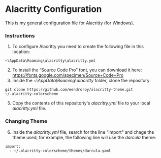 # Alacritty Configuration

This is my general configuration file for Alacritty (for Windows). 

### Instructions

1. To configure Alacritty you need to create the following file in this location:

```
~\AppData\Roaming\alacritty\alacritty.yml
```

2. To install the “Source Code Pro” font, you can download it here: https://fonts.google.com/specimen/Source+Code+Pro 
3. Inside the *~\AppData\Roaming\alacritty* folder, clone the repository: 

```
git clone https://github.com/eendroroy/alacritty-theme.git ~/.alacritty-colorscheme
```

5. Copy the contents of this repositoriy's *alacritty.yml* file to your local *alacritty.yml* file.

### Changing Theme

6. Inside the *alacritty.yml* file, search for the line "import" and chage the theme used; for example, the following line will use the *darcula* theme:

```
import:
  - ~/.alacritty-colorscheme/themes/darcula.yaml
```

